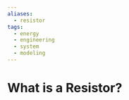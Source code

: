 ```yaml
---
aliases:
  - resistor
tags:
  - energy
  - engineering
  - system
  - modeling
---
```

# What is a Resistor?

